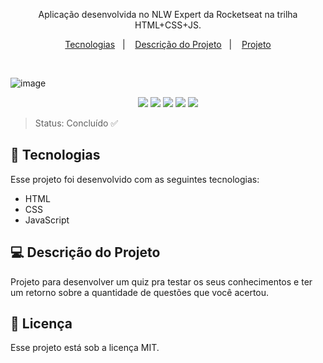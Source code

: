 <p align="center">
Aplicação desenvolvida no NLW Expert da Rocketseat na trilha HTML+CSS+JS.
</p>

<p align="center">
  <a href="#-tecnologias">Tecnologias</a>&nbsp;&nbsp;&nbsp;|&nbsp;&nbsp;&nbsp;
  <a href="#-projeto">Descrição do Projeto</a>&nbsp;&nbsp;&nbsp;|&nbsp;&nbsp;&nbsp;
  <a href="https://anafaguilar.github.io/nlw-expert/">Projeto</a>
</p>

<br>

 ![image](https://github.com/anafaguilar/nlw-expert/assets/72056797/443f5d66-de88-4b41-ba36-a816c71662db)

 <p align="center">
<img src="https://img.shields.io/github/license/ISS2718/SpotClone"/>
<img src="https://img.shields.io/badge/_-HTML5-grey?logo=html5"/>
<img src="https://img.shields.io/badge/_-CSS3-grey?logo=css3"/>
<img src="https://img.shields.io/badge/_-javascript-grey?logo=javascript"/>
<img src= https://img.shields.io/badge/--007ACC?logo=visual%20studio%20code&logoColor=ffffff)](https://code.visualstudio.com/) />
</p>

>Status: Concluído ✅


## 🚀 Tecnologias

Esse projeto foi desenvolvido com as seguintes tecnologias:

- HTML
- CSS
- JavaScript


## 💻 Descrição do Projeto

Projeto para desenvolver um quiz pra testar os seus conhecimentos e ter um retorno sobre a quantidade de questões que você acertou.


## 📝 Licença

Esse projeto está sob a licença MIT.
